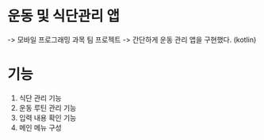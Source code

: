 # 운동 및 식단관리 앱 
-> 모바일 프로그래밍 과목 팀 프로젝트
-> 간단하게 운동 관리 앱을 구현했다. (kotlin)


# 기능
1. 식단 관리 기능
2. 운동 루틴 관리 기능
3. 입력 내용 확인 기능
4. 메인 메뉴 구성
